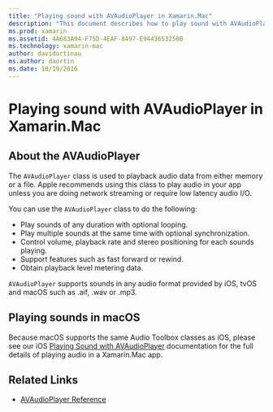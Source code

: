 ```yaml
---
title: "Playing sound with AVAudioPlayer in Xamarin.Mac"
description: "This document describes how to play sound with AVAudioPlayer in a Xamarin.Mac app. It discusses AVAudioPlayer at a high level and links to other documentation that explores it more fully."
ms.prod: xamarin
ms.assetid: 4A683A94-F75D-4EAF-8497-E9443653250B
ms.technology: xamarin-mac
author: davidortinau
ms.author: daortin
ms.date: 10/19/2016
---
```


# Playing sound with AVAudioPlayer in Xamarin.Mac

## About the AVAudioPlayer

The `AVAudioPlayer` class is used to playback audio data from either memory or a file. Apple recommends using this class to play audio in your app unless you are doing network streaming or require low latency audio I/O.

You can use the `AVAudioPlayer` class to do the following:

- Play sounds of any duration with optional looping.
- Play multiple sounds at the same time with optional synchronization.
- Control volume, playback rate and stereo positioning for each sounds playing.
- Support features such as fast forward or rewind.
- Obtain playback level metering data.

`AVAudioPlayer` supports sounds in any audio format provided by iOS, tvOS and macOS such as .aif, .wav or .mp3.

## Playing sounds in macOS

Because macOS supports the same Audio Toolbox classes as iOS, please see our iOS [Playing Sound with AVAudioPlayer](https://github.com/xamarin/recipes/tree/master/Recipes/ios/media/sound/avaudioplayer) documentation for the full details of playing audio in a Xamarin.Mac app.

## Related Links

- [AVAudioPlayer Reference](https://developer.apple.com/documentation/avfoundation/avaudioplayer)
